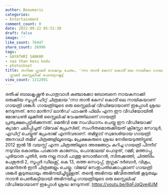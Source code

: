 ```yaml
---
author: Beaumaris
categories:
- Entertainment
comment_count: 0
date: 2022-09-22 05:51:38
draft: false
image: ''
like_count: 76447
share_count: 26996
tags:
- GAYATHRI SANKAR
- naa than kesu kodu
- photoshoot
title: തനിക്കു ഗ്ലാമർ വേഷവും ചേരും, 'ന്നാ താൻ കേസ് കൊടി'ലെ നായികാ ഗായത്രി ശങ്കറിന്റെ
  ഗ്ലാമർ സ്റ്റൈലിഷ് ഫോട്ടോഷൂട്ട്
view_count: 1312891
---
```


രതീഷ് ബാലകൃഷ്ണൻ പൊതുവാൾ കുഞ്ചാക്കോ ബോബനെ നായകനാക്കി ഒരുക്കിയ സൂപ്പർ ഹിറ്റ് ചിത്രമായ 'ന്നാ താൻ കേസ് കൊടി'ലെ നായികയാണ് ഗായത്രി ശങ്കർ. ഗായത്രിയുടെ ഒരു സ്റ്റൈലിഷ് വീഡിയോയാണ് ഇപ്പോൾ ശ്രദ്ധ നേടുന്നത്. നോ മാൻസ് ലാൻഡ് ഫാഷൻ ഫിലിം എന്ന ഈ വീഡിയോയിൽ മോഡേൺ ലുക്കിൽ സ്റ്റൈലിഷ് വേഷത്തിലാണ് ഗായത്രി പ്രത്യക്ഷപ്പെട്ടിരിക്കുന്നത്. മെൽവി ജെ സംവിധാനം ചെയ്ത ഈ വീഡിയോക്ക് ക്യാമറ ചലിപ്പിച്ചത് വിവേക് പ്രേംസിങ്, സംഗീതമൊരുക്കിയത് ക്രിസ്റ്റോ സേവ്യർ, എഡിറ്റ് ചെയ്തത് പ്രേംരാജ് എന്നിവരാണ്. തമിഴ്നാട് സ്വദേശിയായ ഗായത്രി അനവധി തമിഴ് ചിത്രങ്ങളിലൂടെയും പ്രേക്ഷകരുടെ ശ്രദ്ധ നേടിയെടുത്തിട്ടുണ്ട്. 2012 ഇൽ 18 വയസ്സ് എന്ന ചിത്രത്തിലൂടെ അരങ്ങേറ്റം കുറിച്ച ഗായത്രി പിന്നീട് നടുവ്‌ല കൊഞ്ചം പാക്കാത കാണോം, പൊന്മാലയ് പൊഴുത്, റമ്മി, മത്താപ്പൂ, പുരിയാത പുതിർ, ഒരു നല്ല നാൾ പാത്തു സോൽറെൻ, സീതക്കത്തി, ചിത്തിരം പേശുതടി 2, സൂപ്പർ ഡീലക്സ്, കെ 13, ഒത്ത സെറുപ്പ്, തുഗ്ലക് ദർബാർ, വിക്രം, മാമനിതൻ ഇനീ ചിത്രങ്ങളും ചെയ്തു. വിജയ് സേതുപതിക്കൊപ്പമാണ് ഗായത്രി ശങ്കർ കൂടുതലായും അഭിനയിച്ചിട്ടുള്ളത്. തന്റെ അഭിനയ ജീവിതത്തിൽ കൂടുതലും നാടൻ പെൺകുട്ടിയായി അഭിനയിച്ച ഗായത്രിയുടെ ഒരു സ്റ്റൈലിഷ് വീഡിയോയാണ് ഇപ്പോൾ ശ്രദ്ധ നേടുന്നത്. https://youtu.be/6qFJqQve4UM
